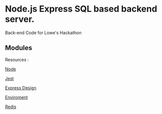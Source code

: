 # Node.js Express SQL based backend server.
Back-end Code for Lowe's Hackathon

## Modules


Resources :

[Node](https://www.edureka.co/blog/rest-api-with-node-js/)

[Jest](https://dev.to/nedsoft/testing-nodejs-express-api-with-jest-and-supertest-1km6)

[Express Design](https://medium.com/@sesitamakloe/how-we-structure-our-express-js-routes-58933d02e491)

[Enviroment](https://medium.com/@sesitamakloe/how-we-structure-our-express-js-routes-58933d02e491)

[Redis](https://medium.com/mtholla/managing-node-js-express-sessions-with-redis-94cd099d6f2f)


